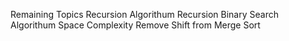 Remaining Topics
  Recursion Algorithum
  Recursion Binary Search Algorithum
  Space Complexity
  Remove Shift from Merge Sort